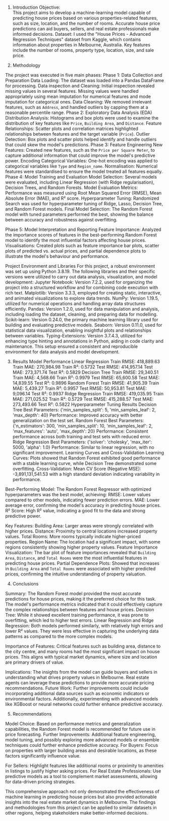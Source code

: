 
1. Introduction
Objective:  
This project aims to develop a machine-learning model capable of predicting house prices based on various properties-related features, such as size, location, and the number of rooms. Accurate house price predictions can aid buyers, sellers, and real estate professionals make informed decisions.
Dataset:
I used the "House Prices - Advanced Regression Techniques" dataset from Kaggle, which contains information about properties in Melbourne, Australia. Key features include the number of rooms, property type, location, size, and sale price.

2. Methodology	

The project was executed in five main phases:
Phase 1: Data Collection and Preparation
Data Loading: The dataset was loaded into a Pandas DataFrame for processing.
Data inspection and Cleaning: Initial inspection revealed missing values in several features. Missing values were handled appropriately using mean imputation for numerical features and mode imputation for categorical ones.
Data Cleaning: We removed irrelevant features, such as `Address`, and handled outliers by capping them at a reasonable percentile range.
Phase 2: Exploratory Data Analysis (EDA)
Distribution Analysis: Histograms and box plots were used to examine the distribution of key features like `Price`, `Building Area`, and `Distance`.
Feature Relationships: Scatter plots and correlation matrices highlighted relationships between features and the target variable (`Price`).
Outlier Detection: Box plots and scatter plots helped identify and handle outliers that could skew the model's predictions.
Phase 3: Feature Engineering
New Features: Created new features, such as the `Price per Square Meter`, to capture additional information that could improve the model's predictive power.
Encoding Categorical Variables: One-hot encoding was applied to categorical variables like `Type` and `Region_name`.
Normalisation: Numerical features were standardised to ensure the model treated all features equally.
Phase 4: Model Training and Evaluation
Model Selection: Several models were evaluated, including Linear Regression (with Ridge regularisation), Decision Trees, and Random Forests.
Model Evaluation Metrics: Performance was measured using Root Mean Squared Error (RMSE), Mean Absolute Error (MAE), and R² score.
Hyperparameter Tuning: Randomized Search was used for hyperparameter tuning of Ridge, Lasso, Decision Tree, and Random Forest models.
Final Model Selection: The Random Forest model with tuned parameters performed the best, showing the balance between accuracy and robustness against overfitting.

Phase 5: Model Interpretation and Reporting
Feature Importance: Analyzed the importance scores of features in the best-performing Random Forest model to identify the most influential factors affecting house prices.
Visualisations: Created plots such as feature importance bar plots, scatter plots of predicted vs. actual prices, and partial dependence plots to illustrate the model's behaviour and performance.

Project Environment and Libraries
For this project, a robust environment was set up using Python 3.8.19. The following libraries and their specific versions were utilized to carry out data analysis, visualization, and model development:
Jupyter Notebook: Version 7.2.2, used for organizing the project into a structured workflow and for combining code execution with rich text.
Matplotlib: Version 3.3.3, employed for creating static, interactive, and animated visualizations to explore data trends.
NumPy: Version 1.19.5, utilized for numerical operations and handling array data structures efficiently.
Pandas: Version 1.2.0, used for data manipulation and analysis, including loading the dataset, cleaning, and preparing data for modelling.
Scikit-learn: Version 0.24.0, the primary machine learning library used for building and evaluating predictive models.
Seaborn: Version 0.11.0, used for statistical data visualization, enabling insightful plots and relationships between variables.
Typing-Extensions: Version 3.7.4.3, utilized for enhancing type hinting and annotations in Python, aiding in code clarity and maintenance.
This setup ensured a consistent and reproducible environment for data analysis and model development.

3. Results
 Model Performance
Linear Regression
Train RMSE: 418,889.63
Train MAE: 270,984.98
Train R²: 0.5732
Test RMSE: 414,957.14
Test MAE: 273,371.74
Test R²: 0.5829
Decision Tree
Train RMSE: 29,340.51
Train MAE: 4,568.66
Train R²: 0.9979
Test RMSE: 65,600.58
Test MAE: 14,839.55
Test R²: 0.9896
Random Forest
Train RMSE: 41,905.39
Train MAE: 5,439.27
Train R²: 0.9957
Test RMSE: 50,953.81
Test MAE: 9,096.14
Test R²: 0.9937
Ridge Regression
Train RMSE: 419,035.95
Train MAE: 271,025.52
Train R²: 0.5729
Test RMSE: 415,288.57
Test MAE: 273,493.66
Test R²: 0.5822
Hyperparameter Tuning Results
Decision Tree
Best Parameters: {'min_samples_split': 5, 'min_samples_leaf': 2, 'max_depth': 40}
Performance: Improved accuracy with better generalization on the test set.
Random Forest
Best Parameters: {'n_estimators': 300, 'min_samples_split': 10, 'min_samples_leaf': 2, 'max_features': 'auto', 'max_depth': 20}
Performance: Consistent performance across both training and test sets with reduced error.
Ridge Regression
Best Parameters: {'solver': 'cholesky', 'max_iter': 5000, 'alpha': 1.0}
Performance: Similar to linear regression, with no significant improvement.
Learning Curves and Cross-Validation
Learning Curves: Plots showed that Random Forest exhibited good performance with a stable learning curve, while Decision Tree demonstrated some overfitting.
Cross-Validation: Mean CV Score (Negative MSE): -3,891,131,541.53 with a high standard deviation indicating variability in performance.

Best-Performing Model: 
The Random Forest Regressor with optimized hyperparameters was the best model, achieving:
 RMSE: Lower values compared to other models, indicating fewer prediction errors.
MAE: Lower average error, confirming the model's accuracy in predicting house prices.
R² Score: High R² value, indicating a good fit to the data and strong predictive power.

Key Features:
Building Area: Larger areas were strongly correlated with higher prices.
Distance: Proximity to central locations increased property values.
Total Rooms: More rooms typically indicate higher-priced properties.
Region Name: The location had a significant impact, with some regions consistently showing higher property values.
Feature Importance Visualization: The bar plot of feature importances revealed that `Building Area`, `Distance`, and `Total Rooms` were the most influential features in predicting house prices.
Partial Dependence Plots: Showed that increases in `Building Area` and `Total Rooms` were associated with higher predicted prices, confirming the intuitive understanding of property valuation.


4. Conclusions

Summary: 
The Random Forest model provided the most accurate predictions for house prices, making it the preferred choice for this task. The model's performance metrics indicated that it could effectively capture the complex relationships between features and house prices.
Decision Tree: While it showed excellent training performance, it was prone to overfitting, which led to higher test errors.
Linear Regression and Ridge Regression: Both models performed similarly, with relatively high errors and lower R² values. They were less effective in capturing the underlying data patterns as compared to the more complex models.

Importance of Features: Critical features such as building area, distance to the city centre, and many rooms had the most significant impact on house prices. This aligns with typical market dynamics, where size and location are primary drivers of value.

Implications: The insights from the model can guide buyers and sellers in understanding what drives property values in Melbourne. Real estate agents can leverage these predictions to provide more accurate pricing recommendations.
Future Work: Further improvements could include incorporating additional data sources such as economic indicators or environmental factors. Additionally, experimenting with advanced models like XGBoost or neural networks could further enhance predictive accuracy.

5. Recommendations

Model Choice: Based on performance metrics and generalization capabilities, the Random Forest model is recommended for future use in price forecasting.
Further Improvements: Additional feature engineering, model tuning, and possibly exploring more advanced models or ensemble techniques could further enhance predictive accuracy.
For Buyers: Focus on properties with larger building areas and desirable locations, as these factors significantly influence value.
  
For Sellers: Highlight features like additional rooms or proximity to amenities in listings to justify higher asking prices.
For Real Estate Professionals: Use predictive models as a tool to complement market assessments, allowing for data-driven pricing strategies.


This comprehensive approach not only demonstrated the effectiveness of machine learning in predicting house prices but also provided actionable insights into the real estate market dynamics in Melbourne. The findings and methodologies from this project can be applied to similar datasets in other regions, helping stakeholders make better-informed decisions.


